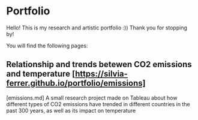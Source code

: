 # Portfolio
Hello! This is my research and artistic portfolio :)) Thank you for stopping by!

You will find the following pages:
## Relationship and trends betewen CO2 emissions and temperature [https://silvia-ferrer.github.io/portfolio/emissions]
[emissions.md]
A small research project made on Tableau about how different types of CO2 emissions have trended in different countries in the past 300 years, as well as its impact on temperature
